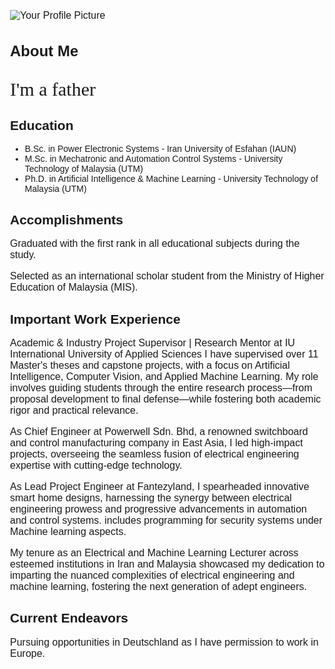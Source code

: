 
![Your Profile Picture](/assets/main.jpg)

<html>
<head>
  <title>About Me</title>
  
  <style>
    body {
      font-family: Arial, sans-serif;
      margin: 20px; /* Adding margin to create space around the content */
      padding: 20px; /* Adding padding to create space inside the content */
    }
    h1 {
      font-size: 24px;
      margin-bottom: 10px;
    }
    p {
      font-size: 16px;
      margin-bottom: 15px;
    }
  </style>
</head>
<body>
  <h1>About Me</h1>
   <p style="font-family: 'Snell Roundhand', fantasy; font-size: 30px;">
  I'm a father
</p>
  <h2>Education</h2>
  <ul>
    <li> B.Sc. in Power Electronic Systems - Iran University of Esfahan (IAUN)</li>
    <li> M.Sc. in Mechatronic and Automation Control Systems - University Technology of Malaysia (UTM)</li>
    <li> Ph.D. in Artificial Intelligence & Machine Learning - University Technology of Malaysia (UTM)</li>
  </ul>
  
  <h2>Accomplishments</h2>
  <p>Graduated with the first rank in all educational subjects during the study.</p>
  <p>Selected as an international scholar student from the Ministry of Higher Education of Malaysia (MIS).</p>
  
  <h2>Important Work Experience</h2>

  <p> Academic & Industry Project Supervisor | Research Mentor at IU International University of Applied Sciences
I have supervised over 11 Master's theses and capstone projects, with a focus on Artificial Intelligence, Computer Vision, and Applied Machine Learning. My role involves guiding students through the entire research process—from proposal development to final defense—while fostering both academic rigor and practical relevance.</p>

  <p> As Chief Engineer at Powerwell Sdn. Bhd, a renowned switchboard and control manufacturing company in East Asia, I led high-impact projects, overseeing the seamless fusion of electrical engineering expertise with cutting-edge technology.</p>

  <p> As Lead Project Engineer at Fantezyland, I spearheaded innovative smart home designs, harnessing the synergy between electrical engineering prowess and progressive advancements in automation and control systems. includes programming for security systems under Machine learning aspects.</p>

  <p> My tenure as an Electrical and Machine Learning Lecturer across esteemed institutions in Iran and Malaysia showcased my dedication to imparting the nuanced complexities of electrical engineering and machine learning, fostering the next generation of adept engineers.</p>
  
  <h2>Current Endeavors</h2>
  <p>Pursuing opportunities in Deutschland as I have permission to work in Europe.</p>
</body>
</html>

